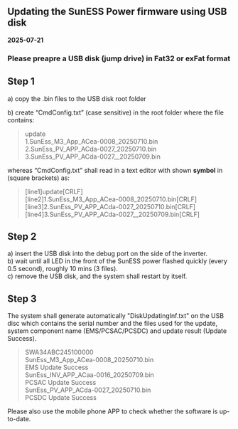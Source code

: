 ## Updating the SunESS Power firmware using USB disk ##
**2025-07-21**

### Please preapre a USB disk (jump drive) in Fat32 or exFat format ###

## Step 1 ## 
  
  a) copy the .bin files to the USB disk root folder
  
  b) create “CmdConfig.txt” (case sensitive) in the root folder where the file contains:

>update  
>1.SunEss_M3_App_ACea-0008_20250710.bin  
>2.SunEss_PV_APP_ACda-0027_20250710.bin  
>3.SunEss_PV_APP_ACda-0027__20250709.bin  

whereas “CmdConfig.txt” shall read in a text editor with shown **symbol** in (square brackets) as: 

>[line1]update[CRLF]  
>[line2]1.SunEss_M3_App_ACea-0008_20250710.bin[CRLF]  
>[line3]2.SunEss_PV_APP_ACda-0027_20250710.bin[CRLF]   
>[line4]3.SunEss_PV_APP_ACda-0027__20250709.bin[CRLF]  

## Step 2 ##
  a) insert the USB disk into the debug port on the side of the inverter.   
  b) wait until all LED in the front of the SunESS power flashed quickly (every 0.5 second), roughly 10 mins (3 files).   
  c) remove the USB disk, and the system shall restart by itself. 

## Step 3 ## 
  The system shall generate automatically "DiskUpdatingInf.txt" on the USB disc which contains the serial number and the files used for the update, system component name (EMS/PCSAC/PCSDC) and update result (Update Success).   

>SWA34ABC245100000  
>SunEss_M3_App_ACea-0008_20250710.bin  
>EMS Update Success  
>SunEss_INV_APP_ACaa-0016_20250709.bin  
>PCSAC Update Success  
>SunEss_PV_APP_ACda-0027_20250710.bin  
>PCSDC Update Success  

  
  Please also use the mobile phone APP to check whether the software is up-to-date. 


  
